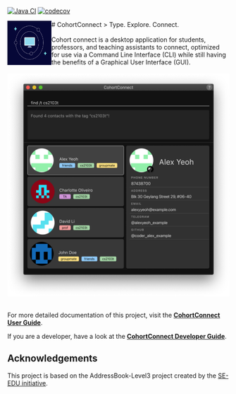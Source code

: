 [![Java CI](https://github.com/AY2122S1-CS2103T-T10-1/tp/actions/workflows/gradle.yml/badge.svg?branch=master)](https://github.com/AY2122S1-CS2103T-T10-1/tp/actions/workflows/gradle.yml)    [![codecov](https://codecov.io/gh/AY2122S1-CS2103T-T10-1/tp/branch/master/graph/badge.svg?token=GVVTTMGRUF)](https://codecov.io/gh/AY2122S1-CS2103T-T10-1/tp)

<img src = "docs/images/logo.jpeg" align = "left" width="100" height="100">

<div>
# CohortConnect
> Type. Explore. Connect.
</div>

<br>
Cohort connect is a desktop application for students, professors, and teaching assistants to connect, optimized for use via a Command Line Interface (CLI) while still having the benefits of a Graphical User Interface (GUI).
<br><br>

<div align = "center"> 
<img src ="docs/images/Ui.png">
</div>
<br>

For more detailed documentation of this project, visit the **[CohortConnect User Guide](https://ay2122s1-cs2103t-t10-1.github.io/tp/UserGuide.html)**.

If you are a developer, have a look at the **[CohortConnect Developer Guide](https://ay2122s1-cs2103t-t10-1.github.io/tp/DeveloperGuide.html)**.

## Acknowledgements

This project is based on the AddressBook-Level3 project created by the [SE-EDU initiative](https://se-education.org).
